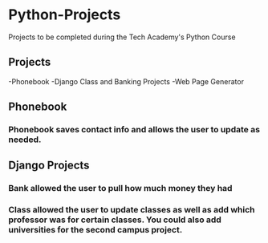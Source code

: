 # Python-Projects
Projects to be completed during the Tech Academy's Python Course

## Projects
 -Phonebook 
 -Django Class and Banking Projects
 -Web Page Generator
 
## Phonebook 
### Phonebook saves contact info and allows the user to update as needed.

## Django Projects
### Bank allowed the user to pull how much money they had
### Class allowed the user to update classes as well as add which professor was for certain classes. You could also add universities for the second campus project.
